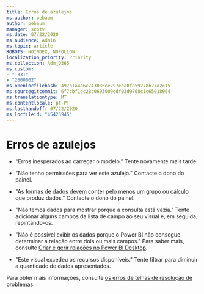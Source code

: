 ```yaml
---
title: Erros de azulejos
ms.author: pebaum
author: pebaum
manager: scotv
ms.date: 07/22/2020
ms.audience: Admin
ms.topic: article
ROBOTS: NOINDEX, NOFOLLOW
localization_priority: Priority
ms.collection: Adm_O365
ms.custom:
- "1331"
- "2500002"
ms.openlocfilehash: 497b1a4a6c743036ee297eea0fa59278b77a2c15
ms.sourcegitcommit: 6f7cbf1dc28c0693009ddf03d9768c1c65018964
ms.translationtype: MT
ms.contentlocale: pt-PT
ms.lasthandoff: 07/22/2020
ms.locfileid: "45423945"
---
```

# <a name="tile-errors"></a>Erros de azulejos

- "Erros inesperados ao carregar o modelo." Tente novamente mais tarde.

- "Não tenho permissões para ver este azulejo." Contacte o dono do painel.

- "As formas de dados devem conter pelo menos um grupo ou cálculo que produz dados." Contacte o dono do painel.

- "Não temos dados para mostrar porque a consulta está vazia." Tente adicionar alguns campos da lista de campo ao seu visual e, em seguida, repintando-os.

- "Não é possível exibir os dados porque o Power BI não consegue determinar a relação entre dois ou mais campos." Para saber mais, consulte [Criar e gerir relações no Power BI Desktop](https://docs.microsoft.com/power-bi/desktop-create-and-manage-relationships).

- "Este visual excedeu os recursos disponíveis." Tente filtrar para diminuir a quantidade de dados apresentados.

Para obter mais informações, consulte [os erros de telhas de resolução de problemas](https://docs.microsoft.com/power-bi/refresh-troubleshooting-tile-errors).